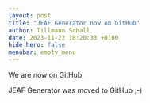 ```yaml
---
layout: post
title: "JEAF Generator now on GitHub"
author: Tillmann Schall
date: 2023-11-22 18:20:33 +0100
hide_hero: false
menubar: empty_menu
---
```


We are now on GitHub <i class="fa-brands fa-github"></i>

JEAF Generator was moved to GitHub ;-)